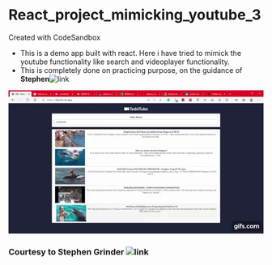 # React_project_mimicking_youtube_3
Created with CodeSandbox
  * This is a demo app built with react. Here i have tried to mimick the youtube functionality like search and videoplayer functionality.
  * This is completely done on practicing purpose, on the guidance of **Stephen**![link](https://github.com/StephenGrider)

![React demo app](https://github.com/teddcp2/React_project_mimicking_youtube_3/blob/master/gif%20(2).gif)


### Courtesy to Stephen Grinder ![link](https://github.com/StephenGrider/redux-code/tree/master/videos)
